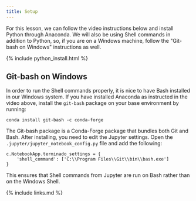 ```yaml
---
title: Setup
---
```


For this lesson, we can follow the video instructions below and install Python through Anaconda.
We will also be using Shell commands in addition to Python, so, if you are on a Windows machine, follow the
"Git-bash on Windows" instructions as well.


{% include python_install.html %}

## Git-bash on Windows

In order to run the Shell commands properly, it is nice to have Bash installed in our Windows system. If you have
installed Anaconda as instructed in the video above, install the `git-bash` package on your base environment by
running:
```shell
conda install git-bash -c conda-forge
```

The Git-bash package is a Conda-Forge package that bundles both Git and Bash. After installing, you need to edit the
Jupyter settings. Open the `.jupyter/jupyter_notebook_config.py` file and add the following:

```
c.NotebookApp.terminado_settings = {
    'shell_command': ['C:\\Program Files\\Git\\bin\\bash.exe']
}
```

This ensures that Shell commands from Jupyter are run on Bash rather than on the Windows Shell.

{% include links.md %}

